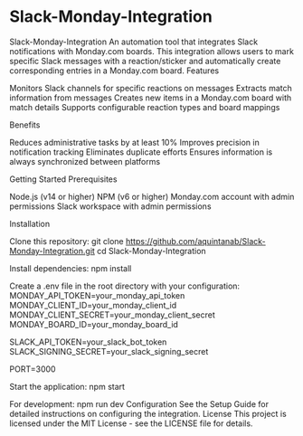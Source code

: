 # Slack-Monday-Integration
Slack-Monday-Integration
An automation tool that integrates Slack notifications with Monday.com boards. This integration allows users to mark specific Slack messages with a reaction/sticker and automatically create corresponding entries in a Monday.com board.
Features

Monitors Slack channels for specific reactions on messages
Extracts match information from messages
Creates new items in a Monday.com board with match details
Supports configurable reaction types and board mappings

Benefits

Reduces administrative tasks by at least 10%
Improves precision in notification tracking
Eliminates duplicate efforts
Ensures information is always synchronized between platforms

Getting Started
Prerequisites

Node.js (v14 or higher)
NPM (v6 or higher)
Monday.com account with admin permissions
Slack workspace with admin permissions

Installation

Clone this repository:
git clone https://github.com/aquintanab/Slack-Monday-Integration.git
cd Slack-Monday-Integration

Install dependencies:
npm install

Create a .env file in the root directory with your configuration:
MONDAY_API_TOKEN=your_monday_api_token
MONDAY_CLIENT_ID=your_monday_client_id
MONDAY_CLIENT_SECRET=your_monday_client_secret
MONDAY_BOARD_ID=your_monday_board_id

SLACK_API_TOKEN=your_slack_bot_token
SLACK_SIGNING_SECRET=your_slack_signing_secret

PORT=3000

Start the application:
npm start


For development:
npm run dev
Configuration
See the Setup Guide for detailed instructions on configuring the integration.
License
This project is licensed under the MIT License - see the LICENSE file for details.
